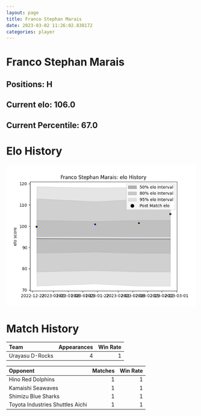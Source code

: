 ```yaml
---  
layout: page  
title: Franco Stephan Marais  
date: 2023-03-02 11:26:02.838172  
categories: player  
---
```

# Franco Stephan Marais

## Positions: H

## Current elo: 106.0

## Current Percentile: 67.0

# Elo History


![elo history](history_FrancoStephanMarais.png)
# Match History


| Team            |   Appearances |   Win Rate |
|:----------------|--------------:|-----------:|
| Urayasu D-Rocks |             4 |          1 |

| Opponent                         |   Matches |   Win Rate |
|:---------------------------------|----------:|-----------:|
| Hino Red Dolphins                |         1 |          1 |
| Kamaishi Seawaves                |         1 |          1 |
| Shimizu Blue Sharks              |         1 |          1 |
| Toyota Industries Shuttles Aichi |         1 |          1 |